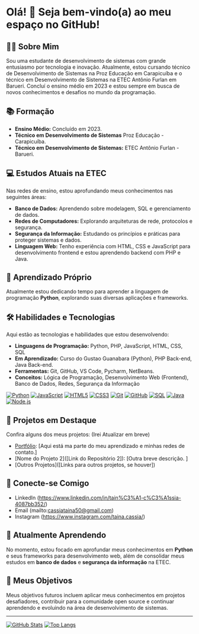 # Olá! 👋 Seja bem-vindo(a) ao meu espaço no GitHub!

## 👨‍💻 Sobre Mim

Sou uma estudante de desenvolvimento de sistemas com grande entusiasmo por tecnologia e inovação.
Atualmente, estou cursando técnico de Desenvolvimento de Sistemas na Proz Educação em Carapicuíba e o técnico em Desenvolvimento de Sistemas na ETEC Antônio Furlan em Barueri.
Concluí o ensino médio em 2023 e estou sempre em busca de novos conhecimentos e desafios no mundo da programação.

## 📚 Formação

* **Ensino Médio:** Concluído em 2023.
* **Técnico em Desenvolvimento de Sistemas** Proz Educação - Carapicuíba.
* **Técnico em Desenvolvimento de Sistemas:** ETEC Antônio Furlan - Barueri.

## 💻 Estudos Atuais na ETEC

Nas redes de ensino, estou aprofundando meus conhecimentos nas seguintes áreas:

* **Banco de Dados:** Aprendendo sobre modelagem, SQL e gerenciamento de dados.
* **Redes de Computadores:** Explorando arquiteturas de rede, protocolos e segurança.
* **Segurança da Informação:** Estudando os princípios e práticas para proteger sistemas e dados.
* **Linguagem Web:** Tenho experiência com HTML, CSS e JavaScript para desenvolvimento frontend e estou aprendendo backend com PHP e Java.

## 🐍 Aprendizado Próprio

Atualmente estou dedicando tempo para aprender a linguagem de programação **Python**, explorando suas diversas aplicações e frameworks.

## 🛠️ Habilidades e Tecnologias

Aqui estão as tecnologias e habilidades que estou desenvolvendo:

* **Linguagens de Programação:** Python, PHP, JavaScript, HTML, CSS, SQL
* **Em Aprendizado:** Curso do Gustao Guanabara (Python), PHP Back-end, Java Back-end.
* **Ferramentas:** Git, GitHub, VS Code, Pycharm, NetBeans.
* **Conceitos:** Lógica de Programação, Desenvolvimento Web (Frontend), Banco de Dados, Redes, Segurança da Informação

[![Python](https://img.shields.io/badge/Python-3776AB?style=for-the-badge&logo=python&logoColor=white)](https://www.python.org/)
[![JavaScript](https://img.shields.io/badge/JavaScript-F7DF1E?style=for-the-badge&logo=javascript&logoColor=black)](https://developer.mozilla.org/pt-BR/docs/Web/JavaScript)
[![HTML5](https://img.shields.io/badge/HTML5-E34F26?style=for-the-badge&logo=html5&logoColor=white)](https://developer.mozilla.org/pt-BR/docs/Web/HTML)
[![CSS3](https://img.shields.io/badge/CSS3-1572B6?style=for-the-badge&logo=css3&logoColor=white)](https://developer.mozilla.org/pt-BR/docs/Web/CSS)
[![Git](https://img.shields.io/badge/Git-F05032?style=for-the-badge&logo=git&logoColor=white)](https://git-scm.com/)
[![GitHub](https://img.shields.io/badge/GitHub-181717?style=for-the-badge&logo=github&logoColor=white)](https://github.com/)
[![SQL](https://img.shields.io/badge/SQL-E38C00?style=for-the-badge&logo=postgresql&logoColor=white)](https://www.postgresql.org/)
[![Java](https://img.shields.io/badge/Java-007396?style=for-the-badge&logo=java&logoColor=white)](https://www.java.com/)
[![Node.js](https://img.shields.io/badge/Node.js-339933?style=for-the-badge&logo=node.js&logoColor=white)](https://nodejs.org/)



## 🚀 Projetos em Destaque

Confira alguns dos meus projetos: (Irei Atualizar em breve)

* [Portfólio](https://tainacassia.github.io/): [Aqui está ma parte do meu aprendizado e minhas redes de contato.]
* [Nome do Projeto 2]([Link do Repositório 2]): [Outra breve descrição. ]
* [Outros Projetos]([Links para outros projetos, se houver])

## 🔗 Conecte-se Comigo

* LinkedIn (https://www.linkedin.com/in/tain%C3%A1-c%C3%A1ssia-4087bb352/)
* Email (mailto:cassiataina50@gmail.com)
* Instagram (https://www.instagram.com/taina.cassia/)

## 🌱 Atualmente Aprendendo

No momento, estou focado em aprofundar meus conhecimentos em **Python** e seus frameworks para desenvolvimento web, além de consolidar meus estudos em **banco de dados** e **segurança da informação** na ETEC.

## 🎯 Meus Objetivos

Meus objetivos futuros incluem aplicar meus conhecimentos em projetos desafiadores, contribuir para a comunidade open source e continuar aprendendo e evoluindo na área de desenvolvimento de sistemas.

---

[![GitHub Stats](https://github-readme-stats.vercel.app/api?username=[seu_usuario_github]&show_icons=true&theme=dracula)](https://github.com/[seu_usuario_github])
[![Top Langs](https://github-readme-stats.vercel.app/api/top-langs/?username=[seu_usuario_github]&layout=compact&theme=dracula)](https://github.com/[seu_usuario_github])
